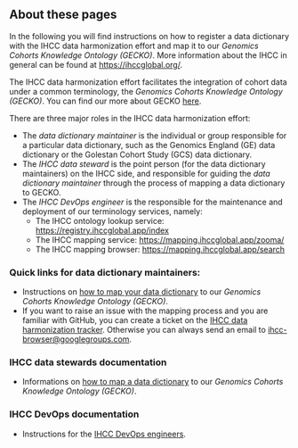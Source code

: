 ## About these pages

In the following you will find instructions on how to register a data dictionary with the IHCC data harmonization effort and map it to our *Genomics Cohorts Knowledge Ontology (GECKO)*. More information about the IHCC in general can be found at https://ihccglobal.org/.

The IHCC data harmonization effort facilitates the integration of cohort data under a common terminology, the *Genomics Cohorts Knowledge Ontology (GECKO)*. You can find our more about GECKO [here](http://www.obofoundry.org/ontology/gecko.html).

There are three major roles in the IHCC data harmonization effort:
* The *data dictionary maintainer* is the individual or group responsible for a particular data dictionary, such as the Genomics England (GE) data dictionary or the Golestan Cohort Study (GCS) data dictionary.
* The *IHCC data steward* is the point person (for the data dictionary maintainers) on the IHCC side, and responsible for guiding the *data dictionary maintainer* through the process of mapping a data dictionary to GECKO.
* The *IHCC DevOps engineer* is the responsible for the maintenance and deployment of our terminology services, namely:
   * The IHCC ontology lookup service: https://registry.ihccglobal.app/index
   * The IHCC mapping service: https://mapping.ihccglobal.app/zooma/
   * The IHCC mapping browser: https://mapping.ihccglobal.app/search

### Quick links for data dictionary maintainers:

- Instructions on [how to map your data dictionary](DataDictionaryMapping.md) to our *Genomics Cohorts Knowledge Ontology (GECKO)*.
- If you want to raise an issue with the mapping process and you are familiar with GitHub, you can create a ticket on the [IHCC data harmonization tracker](https://github.com/IHCC-cohorts/data-harmonization/issues). Otherwise you can always send an email to ihcc-browser@googlegroups.com.

### IHCC data stewards documentation

- Informations on [how to map a data dictionary](DataSteward.md) to our *Genomics Cohorts Knowledge Ontology (GECKO)*.

### IHCC DevOps documentation

- Instructions for the [IHCC DevOps engineers](DevOps.md).

